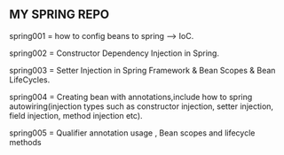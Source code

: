MY SPRING REPO
----------------------------------------------------
spring001 = how to config beans to spring --> IoC.

spring002 = Constructor Dependency Injection in Spring.

spring003 = Setter Injection in Spring Framework & Bean Scopes & Bean LifeCycles.

spring004 = Creating bean with annotations,include how to spring autowiring(injection types such as constructor injection, setter injection, field injection, method injection etc).

spring005 = Qualifier annotation usage , Bean scopes and lifecycle methods
